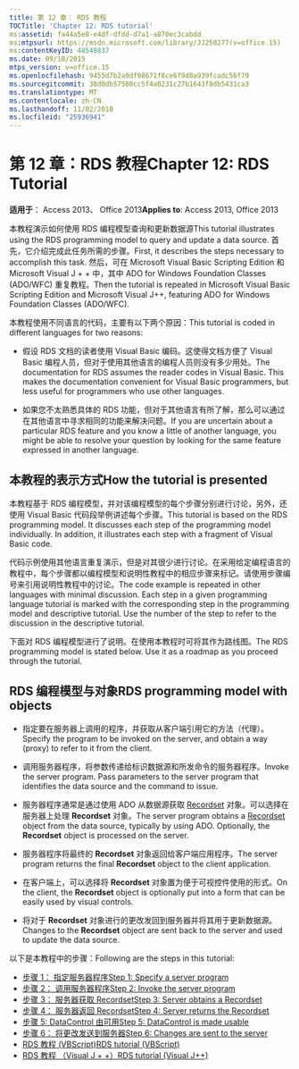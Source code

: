 ```yaml
---
title: 第 12 章： RDS 教程
TOCTitle: 'Chapter 12: RDS tutorial'
ms:assetid: fa44a5e8-e4df-dfdd-d7a1-a870ec3cabdd
ms:mtpsurl: https://msdn.microsoft.com/library/JJ250277(v=office.15)
ms:contentKeyID: 48548837
ms.date: 09/18/2015
mtps_version: v=office.15
ms.openlocfilehash: 9455d7b2a9df98671f8ce6f9d8a939fcadc56f79
ms.sourcegitcommit: 38d0db57580cc5f4a0231c27b1643f8db5431ca3
ms.translationtype: MT
ms.contentlocale: zh-CN
ms.lasthandoff: 11/02/2018
ms.locfileid: "25936941"
---
```

# <a name="chapter-12-rds-tutorial"></a><span data-ttu-id="e933c-102">第 12 章：RDS 教程</span><span class="sxs-lookup"><span data-stu-id="e933c-102">Chapter 12: RDS Tutorial</span></span>


<span data-ttu-id="e933c-103">**适用于**： Access 2013、 Office 2013</span><span class="sxs-lookup"><span data-stu-id="e933c-103">**Applies to**: Access 2013, Office 2013</span></span>

<span data-ttu-id="e933c-104">本教程演示如何使用 RDS 编程模型查询和更新数据源</span><span class="sxs-lookup"><span data-stu-id="e933c-104">This tutorial illustrates using the RDS programming model to query and update a data source.</span></span> <span data-ttu-id="e933c-105">首先，它介绍完成此任务所需的步骤。</span><span class="sxs-lookup"><span data-stu-id="e933c-105">First, it describes the steps necessary to accomplish this task.</span></span> <span data-ttu-id="e933c-106">然后，可在 Microsoft Visual Basic Scripting Edition 和 Microsoft Visual J + + 中，其中 ADO for Windows Foundation Classes (ADO/WFC) 重复教程。</span><span class="sxs-lookup"><span data-stu-id="e933c-106">Then the tutorial is repeated in Microsoft Visual Basic Scripting Edition and Microsoft Visual J++, featuring ADO for Windows Foundation Classes (ADO/WFC).</span></span>

<span data-ttu-id="e933c-107">本教程使用不同语言的代码，主要有以下两个原因：</span><span class="sxs-lookup"><span data-stu-id="e933c-107">This tutorial is coded in different languages for two reasons:</span></span>

- <span data-ttu-id="e933c-p102">假设 RDS 文档的读者使用 Visual Basic 编码。这使得文档方便了 Visual Basic 编程人员，但对于使用其他语言的编程人员则没有多少用处。</span><span class="sxs-lookup"><span data-stu-id="e933c-p102">The documentation for RDS assumes the reader codes in Visual Basic. This makes the documentation convenient for Visual Basic programmers, but less useful for programmers who use other languages.</span></span>

- <span data-ttu-id="e933c-110">如果您不太熟悉具体的 RDS 功能，但对于其他语言有所了解，那么可以通过在其他语言中寻求相同的功能来解决问题。</span><span class="sxs-lookup"><span data-stu-id="e933c-110">If you are uncertain about a particular RDS feature and you know a little of another language, you might be able to resolve your question by looking for the same feature expressed in another language.</span></span>

## <a name="how-the-tutorial-is-presented"></a><span data-ttu-id="e933c-111">本教程的表示方式</span><span class="sxs-lookup"><span data-stu-id="e933c-111">How the tutorial is presented</span></span>

<span data-ttu-id="e933c-p103">本教程基于 RDS 编程模型，并对该编程模型的每个步骤分别进行讨论，另外，还使用 Visual Basic 代码段举例讲述每个步骤。</span><span class="sxs-lookup"><span data-stu-id="e933c-p103">This tutorial is based on the RDS programming model. It discusses each step of the programming model individually. In addition, it illustrates each step with a fragment of Visual Basic code.</span></span>

<span data-ttu-id="e933c-p104">代码示例使用其他语言重复演示，但是对其很少进行讨论。在采用给定编程语言的教程中，每个步骤都以编程模型和说明性教程中的相应步骤来标记。请使用步骤编号来引用说明性教程中的讨论。</span><span class="sxs-lookup"><span data-stu-id="e933c-p104">The code example is repeated in other languages with minimal discussion. Each step in a given programming language tutorial is marked with the corresponding step in the programming model and descriptive tutorial. Use the number of the step to refer to the discussion in the descriptive tutorial.</span></span>

<span data-ttu-id="e933c-p105">下面对 RDS 编程模型进行了说明。在使用本教程时可将其作为路线图。</span><span class="sxs-lookup"><span data-stu-id="e933c-p105">The RDS programming model is stated below. Use it as a roadmap as you proceed through the tutorial.</span></span>

## <a name="rds-programming-model-with-objects"></a><span data-ttu-id="e933c-120">RDS 编程模型与对象</span><span class="sxs-lookup"><span data-stu-id="e933c-120">RDS programming model with objects</span></span>

- <span data-ttu-id="e933c-121">指定要在服务器上调用的程序，并获取从客户端引用它的方法（代理）。</span><span class="sxs-lookup"><span data-stu-id="e933c-121">Specify the program to be invoked on the server, and obtain a way (proxy) to refer to it from the client.</span></span>

- <span data-ttu-id="e933c-p106">调用服务器程序，将参数传递给标识数据源和所发命令的服务器程序。</span><span class="sxs-lookup"><span data-stu-id="e933c-p106">Invoke the server program. Pass parameters to the server program that identifies the data source and the command to issue.</span></span>

- <span data-ttu-id="e933c-p107">服务器程序通常是通过使用 ADO 从数据源获取 [Recordset](recordset-object-ado.md) 对象。可以选择在服务器上处理 **Recordset** 对象。</span><span class="sxs-lookup"><span data-stu-id="e933c-p107">The server program obtains a [Recordset](recordset-object-ado.md) object from the data source, typically by using ADO. Optionally, the **Recordset** object is processed on the server.</span></span>

- <span data-ttu-id="e933c-126">服务器程序将最终的 **Recordset** 对象返回给客户端应用程序。</span><span class="sxs-lookup"><span data-stu-id="e933c-126">The server program returns the final **Recordset** object to the client application.</span></span>

- <span data-ttu-id="e933c-127">在客户端上，可以选择将 **Recordset** 对象置为便于可视控件使用的形式。</span><span class="sxs-lookup"><span data-stu-id="e933c-127">On the client, the **Recordset** object is optionally put into a form that can be easily used by visual controls.</span></span>

- <span data-ttu-id="e933c-128">将对于 **Recordset** 对象进行的更改发回到服务器并将其用于更新数据源。</span><span class="sxs-lookup"><span data-stu-id="e933c-128">Changes to the **Recordset** object are sent back to the server and used to update the data source.</span></span>

<span data-ttu-id="e933c-129">以下是本教程中的步骤：</span><span class="sxs-lookup"><span data-stu-id="e933c-129">Following are the steps in this tutorial:</span></span>

- [<span data-ttu-id="e933c-130">步骤 1： 指定服务器程序</span><span class="sxs-lookup"><span data-stu-id="e933c-130">Step 1: Specify a server program</span></span>](step-1-specify-a-server-program-rds-tutorial.md)
- [<span data-ttu-id="e933c-131">步骤 2： 调用服务器程序</span><span class="sxs-lookup"><span data-stu-id="e933c-131">Step 2: Invoke the server program</span></span>](step-2-invoke-the-server-program-rds-tutorial.md)
- [<span data-ttu-id="e933c-132">步骤 3： 服务器获取 Recordset</span><span class="sxs-lookup"><span data-stu-id="e933c-132">Step 3: Server obtains a Recordset</span></span>](step-3-server-obtains-a-recordset-rds-tutorial.md)
- [<span data-ttu-id="e933c-133">步骤 4： 服务器返回 Recordset</span><span class="sxs-lookup"><span data-stu-id="e933c-133">Step 4: Server returns the Recordset</span></span>](step-4-server-returns-the-recordset-rds-tutorial.md)
- [<span data-ttu-id="e933c-134">步骤 5: DataControl 由可用</span><span class="sxs-lookup"><span data-stu-id="e933c-134">Step 5: DataControl is made usable</span></span>](step-5-datacontrol-is-made-usable-rds-tutorial.md)
- [<span data-ttu-id="e933c-135">步骤 6： 将更改发送到服务器</span><span class="sxs-lookup"><span data-stu-id="e933c-135">Step 6: Changes are sent to the server</span></span>](step-6-changes-are-sent-to-the-server-rds-tutorial.md)
- [<span data-ttu-id="e933c-136">RDS 教程 (VBScript)</span><span class="sxs-lookup"><span data-stu-id="e933c-136">RDS tutorial (VBScript)</span></span>](rds-tutorial-vbscript.md)
- [<span data-ttu-id="e933c-137">RDS 教程 （Visual J + +）</span><span class="sxs-lookup"><span data-stu-id="e933c-137">RDS tutorial (Visual J++)</span></span>](rds-tutorial-visual-j.md)